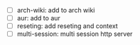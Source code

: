 - [ ] arch-wiki: add to arch wiki
- [ ] aur: add to aur
- [ ] reseting: add reseting and context
- [ ] multi-session: multi session http server

